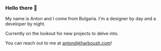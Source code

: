 ### Hello there 👋

My name is Anton and I come from Bulgaria. I'm a designer by day and a developer by night.

Currently on the lookout for new projects to delve into.

You can reach out to me at [anton@kharboush.com](mailto:anton@kharboush.com)!
